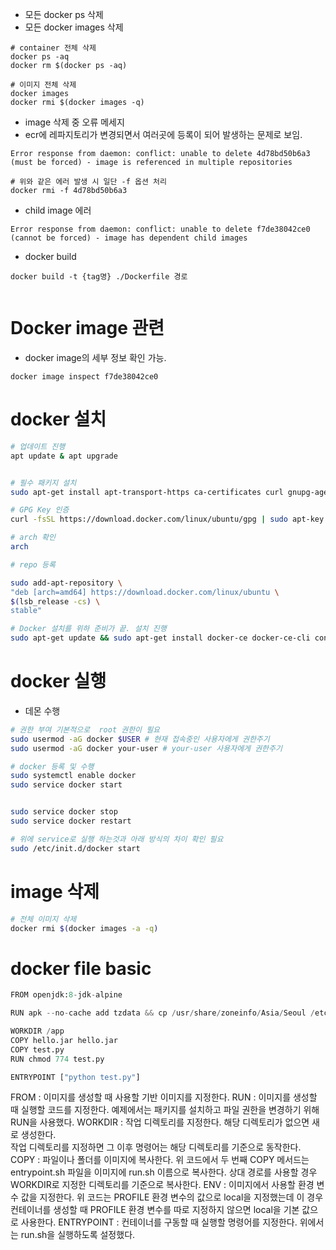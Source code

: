 
- 모든 docker ps 삭제
- 모든 docker images 삭제 
```shell
# container 전체 삭제 
docker ps -aq
docker rm $(docker ps -aq)

# 이미지 전체 삭제 
docker images 
docker rmi $(docker images -q)

```

- image 삭제 중 오류 메세지
- ecr에 레파지토리가 변경되면서 여러곳에 등록이 되어 발생하는 문제로 보임.
```
Error response from daemon: conflict: unable to delete 4d78bd50b6a3 (must be forced) - image is referenced in multiple repositories

# 위와 같은 에러 발생 시 일단 -f 옵션 처리
docker rmi -f 4d78bd50b6a3
```

- child image 에러
```
Error response from daemon: conflict: unable to delete f7de38042ce0 (cannot be forced) - image has dependent child images

```


- docker build

```
docker build -t {tag명} ./Dockerfile 경로


```



# Docker image 관련

- docker image의 세부 정보 확인 가능. 
```
docker image inspect f7de38042ce0
```



# docker 설치 


```sh
# 업데이트 진행 
apt update & apt upgrade


# 필수 패키지 설치 
sudo apt-get install apt-transport-https ca-certificates curl gnupg-agent software-properties-common

# GPG Key 인증
curl -fsSL https://download.docker.com/linux/ubuntu/gpg | sudo apt-key add -

# arch 확인
arch

# repo 등록

sudo add-apt-repository \
"deb [arch=amd64] https://download.docker.com/linux/ubuntu \
$(lsb_release -cs) \
stable"

# Docker 설치를 위하 준비가 끝. 설치 진행
sudo apt-get update && sudo apt-get install docker-ce docker-ce-cli containerd.io

```

# docker 실행

- 데몬 수행

``` sh
# 권한 부여 기본적으로  root 권한이 필요 
sudo usermod -aG docker $USER # 현재 접속중인 사용자에게 권한주기
sudo usermod -aG docker your-user # your-user 사용자에게 권한주기

# docker 등록 및 수행 
sudo systemctl enable docker 
sudo service docker start


sudo service docker stop
sudo service docker restart

# 위에 service로 실행 하는것과 아래 방식의 차이 확인 필요 
sudo /etc/init.d/docker start 
```



# image 삭제

```bash
# 전체 이미지 삭제
docker rmi $(docker images -a -q)
```









# docker file basic


```python
FROM openjdk:8-jdk-alpine

RUN apk --no-cache add tzdata && cp /usr/share/zoneinfo/Asia/Seoul /etc/localtime

WORKDIR /app
COPY hello.jar hello.jar
COPY test.py
RUN chmod 774 test.py

ENTRYPOINT ["python test.py"]
```


FROM : 이미지를 생성할 때 사용할 기반 이미지를 지정한다. 
RUN : 이미지를 생성할 때 실행할 코드를 지정한다. 예제에서는 패키지를 설치하고 파일 권한을 변경하기 위해 RUN을 사용했다.
WORKDIR : 작업 디렉토리를 지정한다. 해당 디렉토리가 없으면 새로 생성한다.   
    작업 디렉토리를 지정하면 그 이후 명령어는 해당 디렉토리를 기준으로 동작한다.  
COPY : 파일이나 폴더를 이미지에 복사한다. 위 코드에서 두 번째 COPY 메서드는 entrypoint.sh 파일을 이미지에 run.sh 이름으로 복사한다. 상대 경로를 사용할 경우 WORKDIR로 지정한 디렉토리를 기준으로 복사한다.
ENV : 이미지에서 사용할 환경 변수 값을 지정한다. 위 코드는 PROFILE 환경 변수의 값으로 local을 지정했는데 이 경우 컨테이너를 생성할 때 PROFILE 환경 변수를 따로 지정하지 않으면 local을 기본 값으로 사용한다.
ENTRYPOINT : 컨테이너를 구동할 때 실행할 명령어를 지정한다. 위에서는 run.sh을 실행하도록 설정했다.

